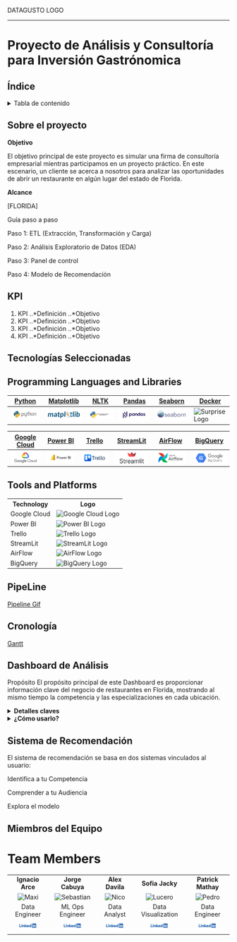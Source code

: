 DATAGUSTO LOGO
*** 
# Proyecto de Análisis y Consultoría para Inversión Gastrónomica

## Índice

<details>
  <summary>Tabla de contenido</summary>

  1. [Índice](##Índice)
  2. [Sobre el proyecto](##Sobre-el-proyecto)
  3. [KPI](##KPI)
  4. [Tecnologías Seleccionadas](##Tecnologías-Seleccionadas)
  5. [PipeLine](##PipeLine)
  6. [Cronología](##Cronología)
  7. [Dashboard de Análisis](##Dashboard-de-Análisis)
  8. [Sistema de Recomendación](##Sistema-de-Recomendación)
  9. [Miembros del Equipo](##Miembros-del-Equipo)

</details>

## Sobre el proyecto

**Objetivo**

El objetivo principal de este proyecto es simular una firma de consultoría empresarial mientras participamos en un proyecto práctico. En este escenario, un cliente se acerca a nosotros para analizar las oportunidades de abrir un restaurante en algún lugar del estado de Florida.

**Alcance**

[FLORIDA]

Guía paso a paso

Paso 1: ETL (Extracción, Transformación y Carga)

Paso 2: Análisis Exploratorio de Datos (EDA)

Paso 3: Panel de control

Paso 4: Modelo de Recomendación

## KPI

1. KPI
..*Definición
..*Objetivo
3. KPI
..*Definición
..*Objetivo
5. KPI
..*Definición
..*Objetivo
7. KPI
..*Definición
..*Objetivo

## Tecnologías Seleccionadas

## Programming Languages and Libraries

| [Python](https://www.python.org/doc/) | [Matplotlib](https://matplotlib.org/stable/contents.html) | [NLTK](https://www.nltk.org/) | [Pandas](https://pandas.pydata.org/pandas-docs/stable/index.html) | [Seaborn](https://seaborn.pydata.org/) | [Docker](https://docker.com/) |
| ------------------------ | ----------------------- | ----------------------- | ----------------------- | ----------------------- | ----------------------- |
| <img src="Images/Logos/python.png" alt="Python Logo" width="100"> | <img src="Images/Logos/matplotlib.png" alt="Matplotlib Logo" width="100"> | <img src="Images/Logos/NLTK.png" alt="NLTK Logo" width="100"> | <img src="Images/Logos/pandas.png" alt="Pandas Logo" width="100"> | <img src="Images/Logos/seaborn.png" alt="Seaborn Logo" width="100"> | <img src="Images/Logos/surprise.png" alt="Surprise Logo" width="100"> |

| [Google Cloud](https://cloud.google.com/storage/docs?hl=es-419) | [Power BI](https://docs.microsoft.com/en-us/power-bi/) | [Trello](https://trello.com/) | [StreamLit](https://docs.streamlit.io/) | [AirFlow](https://airflow.apache.org/docs/) | [BigQuery](https://cloud.google.com/bigquery/docs?hl=es-419) |
| ----------------------- | ----------------------- | ----------------------- | ----------------------- | ----------------------- | ----------------------- |
| <img src="Images/Logos/google_cloud.png" alt="Google Cloud Logo" width="100" align="center"> | <img src="Images/Logos/powerbi.png" alt="Power BI Logo" width="100" align="center"> | <img src="Images/Logos/trello.png" alt="Trello Logo" width="100" align="center"> | <img src="Images/Logos/streamlit.png" alt="StreamLit Logo" width="100" align="center"> | <img src="Images/Logos/airflow.png" alt="AirFlow Logo" width="100" align="center"> | <img src="Images/Logos/bigquery.png" alt="BigQuery Logo" width="100" align="center"> |
## Tools and Platforms

<table>
  <tr>
    <th>Technology</th>
    <th>Logo</th>
  </tr>
  <tr>
    <td>Google Cloud</td>
    <td><img src="URL_TO_GOOGLE_CLOUD_LOGO" alt="Google Cloud Logo" width="50"/></td>
  </tr>
  <tr>
    <td>Power BI</td>
    <td><img src="URL_TO_POWER_BI_LOGO" alt="Power BI Logo" width="50"/></td>
  </tr>
  <tr>
    <td>Trello</td>
    <td><img src="URL_TO_TRELLO_LOGO" alt="Trello Logo" width="50"/></td>
  </tr>
  <tr>
    <td>StreamLit</td>
    <td><img src="URL_TO_STREAMLIT_LOGO" alt="StreamLit Logo" width="50"/></td>
  </tr>
  <tr>
    <td>AirFlow</td>
    <td><img src="URL_TO_AIRFLOW_LOGO" alt="AirFlow Logo" width="50"/></td>
  </tr>
  <tr>
    <td>BigQuery</td>
    <td><img src="URL_TO_BIGQUERY_LOGO" alt="BigQuery Logo" width="50"/></td>
  </tr>
</table>

## PipeLine
[Pipeline Gif](https://github.com/your-username/your-repo-name/blob/main/images/python-logo.png)
## Cronología
[Gantt](https://github.com/your-username/your-repo-name/blob/main/images/python-logo.png)
## Dashboard de Análisis
Propósito
El propósito principal de este Dashboard es proporcionar información clave del negocio de restaurantes en Florida, mostrando al mismo tiempo la competencia y las especializaciones en cada ubicación.
<details>
  <summary><b>Detalles claves</b></summary>

  1. Visualizaciones interactivas: Explora los datos de manera dinámica a través de gráficos, diagramas y mapas interactivos.
  2. Filtros personalizables: Personaliza el tablero según tus necesidades específicas ajustando los filtros y parámetros.
  3. Actualizaciones en tiempo real: Accede a información e ideas actualizadas para tomar decisiones informadas.
  4. Interfaz fácil de usar: Navega por el tablero sin esfuerzo con un diseño intuitivo y fácil de usar.
</details>
<details>
<summary><b>¿Cómo usarlo?</b></summary>
<ul>
  <li>Para empezar, sigue estos pasos:</li>
  <ul>
    <li>Selecciona Filtros: Utiliza los menús desplegables o los deslizadores para personalizar los datos mostrados.</li>
    <li>Interactúa con las Visualizaciones: Pasa el ratón sobre los gráficos para obtener información detallada o haz clic en los elementos para filtrar más los datos.</li>
    <li>Explora las Pestañas: Navega entre diferentes secciones o pestañas para explorar varios aspectos de los datos.</li>
    <li>Exporta Datos: Exporta visualizaciones o tablas de datos para un análisis o informe más detallado.</li>
  </ul>
</ul>
</details>

## Sistema de Recomendación
El sistema de recomendación se basa en dos sistemas vinculados al usuario:

Identifica a tu Competencia

Comprender a tu Audiencia

Explora el modelo

## Miembros del Equipo
# Team Members

<table align="center">
  <tr>
    <td align="center"><b>Ignacio Arce</b></td>
    <td align="center"><b>Jorge Cabuya</b></td>
    <td align="center"><b>Alex Davila</b></td>
    <td align="center"><b>Sofia Jacky</b></td>
    <td align="center"><b>Patrick Mathay</b></td>
  </tr>
  <tr>
    <td align="center"><img src="Images/Maxi.JPG" alt="Maxi" width="100"/></td>
    <td align="center"><img src="Images/Seba.JPG" alt="Sebastian" width="100"/></td>
    <td align="center"><img src="Images/Nico.JPG" alt="Nico" width="100"/></td>
    <td align="center"><img src="Images/Lucero.JPG" alt="Lucero" width="100"/></td>
    <td align="center"><img src="Images/Pedro.JPG" alt="Pedro" width="100"/></td>
  </tr>
  <tr>
    <td align="center">Data Engineer</td>
    <td align="center">ML Ops Engineer</td>
    <td align="center">Data Analyst</td>
    <td align="center">Data Visualization</td>
    <td align="center">Data Engineer</td>
  </tr>
  <tr>
    <td align="center"><a href="https://www.linkedin.com/in/arceignacio/"><img src="Images/lkd.png" alt="LinkedIn" width="40"/></a></td>
    <td align="center"><a href="https://www.linkedin.com/in/jscr/"><img src="Images/lkd.png" alt="LinkedIn" width="40"/></a></td>
    <td align="center"><a href="https://www.linkedin.com"><img src="Images/lkd.png" alt="LinkedIn" width="40"/></a></td>
    <td align="center"><a href="https://www.linkedin.com/in/sofiajacky/"><img src="Images/lkd.png" alt="LinkedIn" width="40"/></a></td>
    <td align="center"><a href="https://www.linkedin.com/in/patrickmathay/"><img src="Images/lkd.png" alt="LinkedIn" width="40"/></a></td>
  </tr>
</table>
